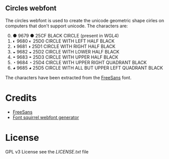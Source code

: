Circles webfont
---------------
The circles webfont is used to create the unicode geometric shape cirles on computers that don't support unicode. The characters are:

0. ●	9679	●	25CF	 	BLACK CIRCLE (present in WGL4)
1. ◐	9680	◐	25D0	 	CIRCLE WITH LEFT HALF BLACK
2. ◑	9681	◑	25D1	 	CIRCLE WITH RIGHT HALF BLACK
3. ◒	9682	◒	25D2	 	CIRCLE WITH LOWER HALF BLACK
4. ◓	9683	◓	25D3	 	CIRCLE WITH UPPER HALF BLACK
5. ◔	9684	◔	25D4	 	CIRCLE WITH UPPER RIGHT QUADRANT BLACK
6. ◕	9685	◕	25D5	 	CIRCLE WITH ALL BUT UPPER LEFT QUADRANT BLACK

The characters have been extracted from the [FreeSans](http://www.gnu.org/software/freefont/index.html) font.

Credits
=======

- [FreeSans](http://www.gnu.org/software/freefont/index.html)
- [Font squirrel webfont generator](http://www.fontsquirrel.com/tools/webfont-generator)

License
=======
GPL v3 License see the *LICENSE.txt* file
